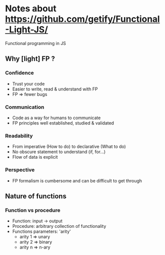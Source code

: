 # Notes about https://github.com/getify/Functional-Light-JS/
Functional programming in JS

## Why [light] FP ?

### Confidence
- Trust your code
- Easier to write, read & understand with FP
- FP => fewer bugs

### Communication
- Code as a way for humans to communicate
- FP principles well established, studied & validated

### Readability
- From imperative (How to do) to declarative (What to do)
- No obscure statement to understand (if, for...)
- Flow of data is explicit

### Perspective
- FP formalism is cumbersome and can be difficult to get through

## Nature of functions

### Function vs procedure
- Function: input -> output
- Procedure: arbitrary collection of functionality
- Functions parameters: 'arity'
    - arity 1 => unary
    - arity 2 => binary
    - arity n => n-ary



